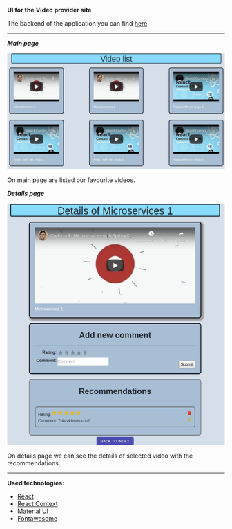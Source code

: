 **UI for the Video provider site**

The backend of the application you can find [here](https://github.com/GaborPap/Netflix-microservices-assignment)

<hr>

***Main page***

<img src=/video_list_main_page.jpg width=600 />


On main page are listed our favourite videos. 

***Details page***

<img src=/video_list_details_page.jpg width=600>


On details page we can see the details of selected video with the recommendations. 


<hr>

**Used technologies:**

- [React](https://reactjs.org/)
- [React Context](https://reactjs.org/docs/context.html)
- [Material UI](https://material-ui.com/)
- [Fontawesome](https://fontawesome.com/)
